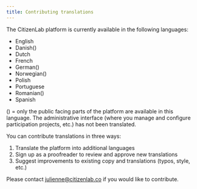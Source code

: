 ```yaml
---
title: Contributing translations
---
```


The CitizenLab platform is currently available in the following languages:
<ul>
   <li>English</li>
   <li>Danish()</li>
   <li>Dutch</li>
   <li>French</li>
   <li>German()</li>
   <li>Norwegian()</li>
   <li>Polish</li>
   <li>Portuguese</li>
   <li>Romanian()</li>
   <li>Spanish</li>
</ul>
   

() = only the public facing parts of the platform are available in this language. The administrative interface (where you manage and configure participation projects, etc.) has not been translated.

You can contribute translations in three ways:
<ol>
   <li> Translate the platform into additional languages </li>
   <li> Sign up as a proofreader to review and approve new translations </li>
   <li> Suggest improvements to existing copy and translations (typos, style, etc.) </li>
</ol>

Please contact julienne@citizenlab.co if you would like to contribute.



